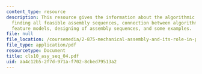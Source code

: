 ```yaml
---
content_type: resource
description: This resource gives the information about the algorithmic approach of
  finding all feasible assembly sequences, connection between algorithma and assembly
  feature models, designing of assembly sequences, and some examples.
file: null
file_location: /coursemedia/2-875-mechanical-assembly-and-its-role-in-product-development-fall-2004/aa4c12b52f7d971af7028cbed79513a2_cls10_asy_seq_04.pdf
file_type: application/pdf
resourcetype: Document
title: cls10_asy_seq_04.pdf
uid: aa4c12b5-2f7d-971a-f702-8cbed79513a2
---
```

